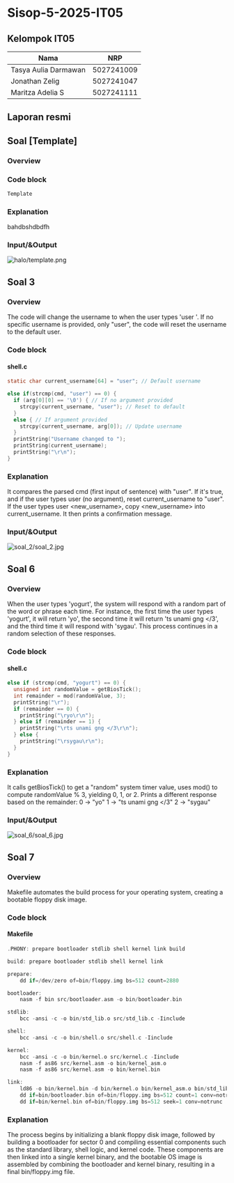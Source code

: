 # Sisop-5-2025-IT05

## Kelompok IT05

Nama | NRP
--- | ---
Tasya Aulia Darmawan | 5027241009
Jonathan Zelig | 5027241047
Maritza Adelia S | 5027241111

## Laporan resmi

## Soal [Template]
### Overview
### Code block
```c
Template
```
### Explanation
bahdbshdbdfh

### Input/&Output
![halo/template.png](assets/soal_1/template.png)

## Soal 3
### Overview
The code will change the username to <username> when the user types 'user <username>'.
If no specific username is provided, only "user", the code will reset the username to the default user.

### Code block
#### shell.c
```c
static char current_username[64] = "user"; // Default username

else if(strcmp(cmd, "user") == 0) { 
  if (arg[0][0] == '\0') { // If no argument provided
    strcpy(current_username, "user"); // Reset to default
  }
  else { // If argument provided
    strcpy(current_username, arg[0]); // Update username
  }
  printString("Username changed to ");
  printString(current_username);
  printString("\r\n");
}
```
### Explanation
It compares the parsed cmd (first input of sentence) with "user". If it's true, and if the user types user (no argument), reset current_username to "user".
If the user types user <new_username>, copy <new_username> into current_username. It then prints a confirmation message.

### Input/&Output
![soal_2/soal_2.jpg](assets/soal_2/soal_2.jpg)

## Soal 6
### Overview
When the user types 'yogurt', the system will respond with a random part of the word or phrase each time. For instance, the first time the user types 'yogurt', it will return 'yo', the second time it will return 'ts unami gng </3', and the third time it will respond with 'sygau'. This process continues in a random selection of these responses.

### Code block
#### shell.c
```c
else if (strcmp(cmd, "yogurt") == 0) {
  unsigned int randomValue = getBiosTick();
  int remainder = mod(randomValue, 3);
  printString("\r");
  if (remainder == 0) {
    printString("\ryo\r\n");
  } else if (remainder == 1) {
    printString("\rts unami gng </3\r\n");
  } else {
    printString("\rsygau\r\n");
  }
}
```
### Explanation
It calls getBiosTick() to get a "random" system timer value, uses mod() to compute randomValue % 3, yielding 0, 1, or 2.
Prints a different response based on the remainder:
0 → "yo"
1 → "ts unami gng </3"
2 → "sygau"

### Input/&Output
![soal_6/soal_6.jpg](assets/soal_6/soal_6.jpg)

## Soal 7
### Overview
Makefile automates the build process for your operating system, creating a bootable floppy disk image.
### Code block
#### Makefile
```c
.PHONY: prepare bootloader stdlib shell kernel link build

build: prepare bootloader stdlib shell kernel link

prepare:
	dd if=/dev/zero of=bin/floppy.img bs=512 count=2880

bootloader:
	nasm -f bin src/bootloader.asm -o bin/bootloader.bin

stdlib:
	bcc -ansi -c -o bin/std_lib.o src/std_lib.c -Iinclude

shell:
	bcc -ansi -c -o bin/shell.o src/shell.c -Iinclude

kernel:
	bcc -ansi -c -o bin/kernel.o src/kernel.c -Iinclude
	nasm -f as86 src/kernel.asm -o bin/kernel_asm.o
	nasm -f as86 src/kernel.asm -o bin/kernel.bin	

link:
	ld86 -o bin/kernel.bin -d bin/kernel.o bin/kernel_asm.o bin/std_lib.o bin/shell.o
	dd if=bin/bootloader.bin of=bin/floppy.img bs=512 count=1 conv=notrunc
	dd if=bin/kernel.bin of=bin/floppy.img bs=512 seek=1 conv=notrunc
```
### Explanation
The process begins by initializing a blank floppy disk image, followed by building a bootloader for sector 0 and compiling essential components such as the standard library, shell logic, and kernel code. These components are then linked into a single kernel binary, and the bootable OS image is assembled by combining the bootloader and kernel binary, resulting in a final bin/floppy.img file.
